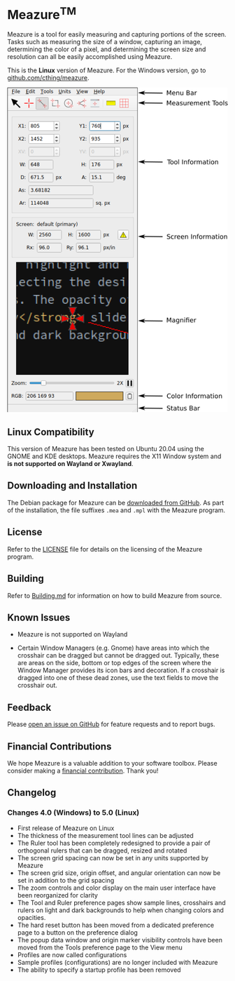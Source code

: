 # Meazure<sup>TM</sup>

Meazure is a tool for easily measuring and capturing portions of the screen. Tasks such as measuring the size of a window,
capturing an image, determining the color of a pixel, and determining the screen size and resolution can all be
easily accomplished using Meazure.

This is the **Linux** version of Meazure. For the Windows version, go to [github.com/cthing/meazure](https://github.com/cthing/meazure).

![Meazure screenshot](meazure/resources/external/help/images/MeazureLayout.png)

## Linux Compatibility

This version of Meazure has been tested on Ubuntu 20.04 using the GNOME and KDE desktops. Meazure requires the X11
Window system and **is not supported on Wayland or Xwayland**.

## Downloading and Installation

The Debian package for Meazure can be [downloaded from GitHub](https://github.com/cthing/meazure-linux/releases).
As part of the installation, the file suffixes `.mea` and `.mpl` with the Meazure program.

## License

Refer to the [LICENSE](LICENSE) file for details on the licensing of the Meazure program.

## Building

Refer to [Building.md](Building.md) for information on how to build Meazure from source.

## Known Issues

- Meazure is not supported on Wayland

- Certain Window Managers (e.g. Gnome) have areas into which the crosshair can be dragged but cannot be dragged out.
  Typically, these are areas on the side, bottom or top edges of the screen where the Window Manager provides its
  icon bars and decoration. If a crosshair is dragged into one of these dead zones, use the text fields to move the
  crosshair out.

## Feedback

Please [open an issue on GitHub](https://github.com/cthing/meazure-linux/issues) for feature requests and to report
bugs.

## Financial Contributions

We hope Meazure is a valuable addition to your software toolbox. Please consider
making a [financial contribution](https://github.com/sponsors/baron1405). Thank you!

## Changelog

### Changes 4.0 (Windows) to 5.0 (Linux)

- First release of Meazure on Linux
- The thickness of the measurement tool lines can be adjusted
- The Ruler tool has been completely redesigned to provide a pair of orthogonal rulers that can be dragged, resized
  and rotated
- The screen grid spacing can now be set in any units supported by Meazure
- The screen grid size, origin offset, and angular orientation can now be set in addition to the grid spacing
- The zoom controls and color display on the main user interface have been reorganized for clarity
- The Tool and Ruler preference pages show sample lines, crosshairs and rulers on light and dark backgrounds
  to help when changing colors and opacities.
- The hard reset button has been moved from a dedicated preference page to a button on the preference dialog
- The popup data window and origin marker visibility controls have been moved from the Tools preference page to
  the View menu
- Profiles are now called configurations
- Sample profiles (configurations) are no longer included with Meazure
- The ability to specify a startup profile has been removed
